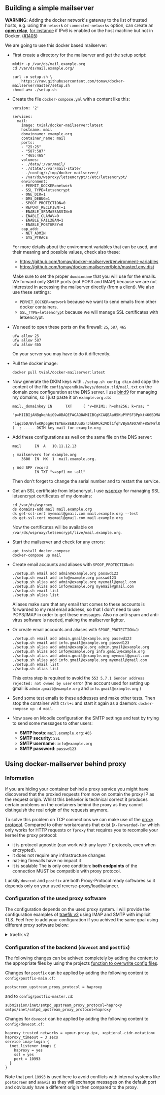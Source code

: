 ## Building a simple mailserver

**WARNING**: Adding the docker network's gateway to the list of trusted hosts, e.g. using the `network` or `connected-networks` option, can create an [**open relay**](https://en.wikipedia.org/wiki/Open_mail_relay), [for instance](https://github.com/tomav/docker-mailserver/issues/1405#issuecomment-590106498) if IPv6 is enabled on the host machine but not in Docker. ([#1405](https://github.com/tomav/docker-mailserver/issues/1405))

We are going to use this docker based mailserver:

- First create a directory for the mailserver and get the setup script:
  ```
  mkdir -p /var/ds/mail.example.org
  cd /var/ds/mail.example.org/

  curl -o setup.sh \
      https://raw.githubusercontent.com/tomav/docker-mailserver/master/setup.sh
  chmod a+x ./setup.sh
  ```

- Create the file `docker-compose.yml` with a content like this:
  ```
  version: '2'

  services:
    mail:
      image: tvial/docker-mailserver:latest
      hostname: mail
      domainname: example.org
      container_name: mail
      ports:
      - "25:25"
      - "587:587"
      - "465:465"
      volumes:
      - ./data/:/var/mail/
      - ./state/:/var/mail-state/
      - ./config/:/tmp/docker-mailserver/
      - /var/ds/wsproxy/letsencrypt/:/etc/letsencrypt/
      environment:
      - PERMIT_DOCKER=network
      - SSL_TYPE=letsencrypt
      - ONE_DIR=1
      - DMS_DEBUG=1
      - SPOOF_PROTECTION=0
      - REPORT_RECIPIENT=1
      - ENABLE_SPAMASSASSIN=0
      - ENABLE_CLAMAV=0
      - ENABLE_FAIL2BAN=1
      - ENABLE_POSTGREY=0
      cap_add:
      - NET_ADMIN
      - SYS_PTRACE
  ```
  
  For more details about the environment variables that can be used,
  and their meaning and possible values, check also these:
  - https://github.com/tomav/docker-mailserver#environment-variables
  - https://github.com/tomav/docker-mailserver/blob/master/.env.dist
  
  Make sure to set the proper `domainname` that you will use for the
  emails. We forward only SMTP ports (not POP3 and IMAP) because we
  are not interested in accessing the mailserver directly (from a
  client).  We also use these settings:
  - `PERMIT_DOCKER=network` because we want to send emails from other
    docker containers.
  - `SSL_TYPE=letsencrypt` because we will manage SSL certificates
    with letsencrypt.

- We need to open these ports on the firewall: `25`, `587`, `465`
  ```
  ufw allow 25
  ufw allow 587
  ufw allow 465
  ```
  On your server you may have to do it differently.

- Pull the docker image:
  ```
  docker pull tvial/docker-mailserver:latest
  ```

- Now generate the DKIM keys with `./setup.sh config dkim` and copy
  the content of the file `config/opendkim/keys/domain.tld/mail.txt`
  on the domain zone configuration at the DNS server. I use
  [bind9](https://github.com/docker-scripts/bind9) for managing my
  domains, so I just paste it on `example.org.db`:
  ```
  mail._domainkey IN      TXT     ( "v=DKIM1; h=sha256; k=rsa; "
          "p=MIIBIjANBgkqhkiG9w0BAQEFACAQ8AMIIBCgKCAQEAaH5KuPYPSF3Ppkt466BDMAFGOA4mgqn4oPjZ5BbFlYA9l5jU3bgzRj3l6/Q1n5a9lQs5fNZ7A/HtY0aMvs3nGE4oi+LTejt1jblMhV/OfJyRCunQBIGp0s8G9kIUBzyKJpDayk2+KJSJt/lxL9Iiy0DE5hIv62ZPP6AaTdHBAsJosLFeAzuLFHQ6USyQRojefqFQtgYqWQ2JiZQ3"
          "iqq3bD/BVlwKRp5gH6TEYEmx8EBJUuDxrJhkWRUk2VDl1fqhVBy8A9O7Ah+85nMrlOHIFsTaYo9o6+cDJ6t1i6G1gu+bZD0d3/3bqGLPBQV9LyEL1Rona5V7TJBGg099NQkTz1IwIDAQAB" )  ; ----- DKIM key mail for example.org

  ```

- Add these configurations as well on the same file on the DNS server:
  ```
  mail      IN  A   10.11.12.13
  
  ; mailservers for example.org
      3600  IN  MX  1  mail.example.org.
  
  ; Add SPF record
            IN TXT "v=spf1 mx ~all"
  ```
  Then don't forget to change the serial number and to restart the service.

- Get an SSL certificate from letsencrypt. I use
  [wsproxy](https://github.com/docker-scripts/wsproxy) for managing
  SSL letsencrypt certificates of my domains:
  ```
  cd /var/ds/wsproxy
  ds domains-add mail mail.example.org
  ds get-ssl-cert myemail@gmail.com mail.example.org --test
  ds get-ssl-cert myemail@gmail.com mail.example.org
  ```
  Now the certificates will be available on
  `/var/ds/wsproxy/letsencrypt/live/mail.example.org`.

- Start the mailserver and check for any errors:
  ```
  apt install docker-compose
  docker-compose up mail
  ```

- Create email accounts and aliases with `SPOOF_PROTECTION=0`:
  ```
  ./setup.sh email add admin@example.org passwd123
  ./setup.sh email add info@example.org passwd123
  ./setup.sh alias add admin@example.org myemail@gmail.com
  ./setup.sh alias add info@example.org myemail@gmail.com
  ./setup.sh email list
  ./setup.sh alias list
  ```
  Aliases make sure that any email that comes to these accounts is
  forwarded to my real email address, so that I don't need to use
  POP3/IMAP in order to get these messages. Also no anti-spam and
  anti-virus software is needed, making the mailserver lighter.

- Or create email accounts and aliases with `SPOOF_PROTECTION=1`:
  ```
  ./setup.sh email add admin.gmail@example.org passwd123
  ./setup.sh email add info.gmail@example.org passwd123
  ./setup.sh alias add admin@example.org admin.gmail@example.org
  ./setup.sh alias add info@example.org info.gmail@example.org
  ./setup.sh alias add admin.gmail@example.org myemail@gmail.com
  ./setup.sh alias add info.gmail@example.org myemail@gmail.com
  ./setup.sh email list
  ./setup.sh alias list
  ```
  This extra step is required to avoid the `553 5.7.1 Sender address rejected: not owned by user` error (the account used for setting up gmail is `admin.gmail@example.org` and `info.gmail@example.org` )
  
- Send some test emails to these addresses and make other tests. Then
  stop the container with `Ctrl+c` and start it again as a daemon:
  `docker-compose up -d mail`.

- Now save on Moodle configuration the SMTP settings and test by
  trying to send some messages to other users:
  - **SMTP hosts**: `mail.example.org:465`
  - **SMTP security**: `SSL`
  - **SMTP username**: `info@example.org`
  - **SMTP password**: `passwd123`

## Using docker-mailserver behind proxy
### Information
If you are hiding your container behind a proxy service you might have discovered that the proxied requests from now on contain the proxy IP as the request origin. Whilst this behavior is technical correct it produces certain problems on the containers behind the proxy as they cannot distinguish the real origin of the requests anymore.

To solve this problem on TCP connections we can make use of the [proxy protocol](https://www.haproxy.org/download/1.8/doc/proxy-protocol.txt). Compared to other workarounds that exist (`X-Forwarded-For` which only works for HTTP requests or `Tproxy` that requires you to recompile your kernel the proxy protocol:
- it is protocol agnostic (can work with any layer 7 protocols, even when encrypted).
- it does not require any infrastructure changes
- nat-ing firewalls have no impact it
- it is scalable
The is only one condition: **both endpoints** of the connection MUST be compatible with proxy protocol.

Luckily `dovecot` and `postfix` are both Proxy-Protocol ready softwares so it depends only on your used reverse-proxy/loadbalancer.

### Configuration of the used proxy software

The configuration depends on the used proxy system. I will provide the configuration examples of [traefik v2](https://traefik.io/) using IMAP and SMTP with implicit TLS. Feel free to add your configuration if you achived the same goal using different proxy software below:

<details>
  <summary>traefik v2</summary>

  Truncated configuration of traefik itself:
```
version: '3.7'
services:
  reverse-proxy:
    image: traefik:v2.4
    container_name: docker-traefik
    restart: always
    command:
      - "--providers.docker"
      - "--providers.docker.exposedbydefault=false"
      - "--providers.docker.network=proxy"
      - "--entrypoints.web.address=:80"
      - "--entryPoints.websecure.address=:443"
      - "--entryPoints.smtp.address=:25"
      - "--entryPoints.smtp-ssl.address=:465"
      - "--entryPoints.imap-ssl.address=:993"
      - "--entryPoints.sieve.address=:4190"
    ports:
      - "25:25"
      - "465:465"
      - "993:993"
      - "4190:4190"
[...]
```

Truncated list of neccessary labels on the mailserver container:

```
version: '2'
services:
  mail:
    image: tvial/docker-mailserver:release-v7.2.0
    restart: always
    networks:
      - proxy
    labels:
      - "traefik.enable=true"
      - "traefik.tcp.routers.smtp.rule=HostSNI(`*`)"
      - "traefik.tcp.routers.smtp.entrypoints=smtp"
      - "traefik.tcp.routers.smtp.service=smtp"
      - "traefik.tcp.services.smtp.loadbalancer.server.port=25"
      - "traefik.tcp.services.smtp.loadbalancer.proxyProtocol.version=1"
      - "traefik.tcp.routers.smtp-ssl.rule=HostSNI(`*`)"
      - "traefik.tcp.routers.smtp-ssl.entrypoints=smtp-ssl"
      - "traefik.tcp.routers.smtp-ssl.service=smtp-ssl"
      - "traefik.tcp.services.smtp-ssl.loadbalancer.server.port=465"
      - "traefik.tcp.services.smtp-ssl.loadbalancer.proxyProtocol.version=1"
      - "traefik.tcp.routers.imap-ssl.rule=HostSNI(`*`)"
      - "traefik.tcp.routers.imap-ssl.entrypoints=imap-ssl"
      - "traefik.tcp.routers.imap-ssl.service=imap-ssl"
      - "traefik.tcp.services.imap-ssl.loadbalancer.server.port=10993"
      - "traefik.tcp.services.imap-ssl.loadbalancer.proxyProtocol.version=2"
      - "traefik.tcp.routers.sieve.rule=HostSNI(`*`)"
      - "traefik.tcp.routers.sieve.entrypoints=sieve"
      - "traefik.tcp.routers.sieve.service=sieve"
      - "traefik.tcp.services.sieve.loadbalancer.server.port=4190"
[...]
```
Keep in mind that it is neccessary to use port `10993` here. More information below at `dovecot` configuration.

</details>

### Configuration of the backend (`dovecot` and `postfix`)

The following changes can be achived completely by adding the content to the appropriate files by using the projects [function to overwrite config files](https://github.com/docker-mailserver/docker-mailserver/wiki/List-of-optional-config-files-&-directories).

Changes for `postfix` can be applied by adding the following content to `config/postfix-main.cf`:
```
postscreen_upstream_proxy_protocol = haproxy
```

and to `config/postfix-master.cd`:
```
submission/inet/smtpd_upstream_proxy_protocol=haproxy
smtps/inet/smtpd_upstream_proxy_protocol=haproxy
```

Changes for `dovecot` can be applied by adding the following content to `config/dovecot.cf`:
```
haproxy_trusted_networks = <your-proxy-ip>, <optional-cidr-notation>
haproxy_timeout = 3 secs
service imap-login {
  inet_listener imaps {
    haproxy = yes
    ssl = yes
    port = 10993
  }
}
```
Note that port `10993` is used here to avoid conflicts with internal systems like `postscreen` and `amavis` as they will exchange messages on the default port and obviously have a different origin then compared to the proxy.